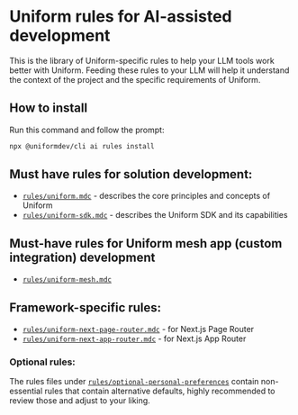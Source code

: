 # Uniform rules for AI-assisted development

This is the library of Uniform-specific rules to help your LLM tools work better with Uniform.
Feeding these rules to your LLM will help it understand the context of the project and the specific requirements of Uniform.

## How to install

Run this command and follow the prompt:
```bash
npx @uniformdev/cli ai rules install
```

## Must have rules for solution development:
- [`rules/uniform.mdc`](./rules/uniform.mdc) - describes the core principles and concepts of Uniform
- [`rules/uniform-sdk.mdc`](./rules/uniform-sdk.mdc) - describes the Uniform SDK and its capabilities

## Must-have rules for Uniform mesh app (custom integration) development
- [`rules/uniform-mesh.mdc`](./rules/uniform-mesh.mdc)

## Framework-specific rules:
- [`rules/uniform-next-page-router.mdc`](./rules/uniform-next-page-router.mdc) - for Next.js Page Router
- [`rules/uniform-next-app-router.mdc`](./rules/uniform-next-app-router.mdc) - for Next.js App Router

### Optional rules:
The rules files under [`rules/optional-personal-preferences`](./rules/optional-personal-preference/) contain non-essential rules that contain alternative defaults, highly recommended to review those and adjust to your liking.
